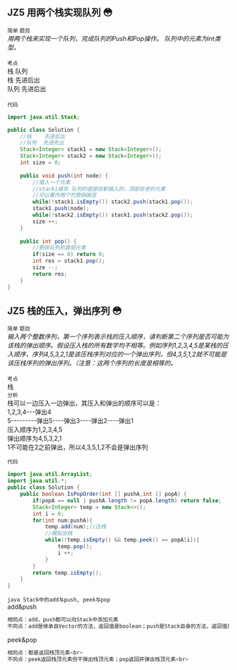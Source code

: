 ## JZ5  用两个栈实现队列 :flushed:
`简单` `题目`<br>
*用两个栈来实现一个队列，完成队列的Push和Pop操作。 队列中的元素为int类型。*<br>
<br>
`考点`<br>
栈 队列<br>
栈 先进后出<br>
队列 先进后出<br>
<br>
`代码`<br>
```java
import java.util.Stack;

public class Solution {
    //栈    先进后出
    //队列  先进先出
    Stack<Integer> stack1 = new Stack<Integer>();
    Stack<Integer> stack2 = new Stack<Integer>();
    int size = 0;
    
    public void push(int node) {
        //插入一个元素
        //stack1保存 队列的底部存新插入的，顶部存老的元素
        //可以看作两个竹筒倒豌豆
        while(!stack1.isEmpty()) stack2.push(stack1.pop());
        stack1.push(node);
        while(!stack2.isEmpty()) stack1.push(stack2.pop());
        size ++;
    }
    
    public int pop() {
        //删除队列的首部元素
        if(size == 0) return 0;
        int res = stack1.pop();
        size --;
        return res;
    }
}
```
## JZ5  栈的压入，弹出序列 :flushed:
`简单` `题目`<br>
*输入两个整数序列，第一个序列表示栈的压入顺序，请判断第二个序列是否可能为该栈的弹出顺序。假设压入栈的所有数字均不相等。例如序列1,2,3,4,5是某栈的压入顺序，序列4,5,3,2,1是该压栈序列对应的一个弹出序列，但4,3,5,1,2就不可能是该压栈序列的弹出序列。（注意：这两个序列的长度是相等的。*<br>
<br>
`考点`<br>
栈<br>
`分析`<br>
栈可以一边压入一边弹出，其压入和弹出的顺序可以是：<br>
1,2,3,4---弹出4<br>
5---------弹出5----弹出3----弹出2----弹出1<br>
压入顺序为1,2,3,4,5<br>
弹出顺序为4,5,3,2,1<br>
1不可能在2之前弹出，所以4,3,5,1,2不会是弹出序列

`代码`<br>
```java
import java.util.ArrayList;
import java.util.*;
public class Solution {
    public boolean IsPopOrder(int [] pushA,int [] popA) {
        if(popA == null | pushA.length != popA.length) return false;
        Stack<Integer> temp = new Stack<>();
        int i = 0;
        for(int num:pushA){
            temp.add(num);//压栈
            //模拟出栈
            while(!temp.isEmpty() && temp.peek() == popA[i]){
                temp.pop();
                i ++;
            }
        }
        return temp.isEmpty();
    }
}
```
`java Stack中的add与push, peek与pop`<br>
add&push<br>
```java
相同点：add，push都可以向Stack中添加元素
不同点：add是继承自Vector的方法，返回值是boolean；push是Stack自身的方法，返回值类型是参数类型
```
peek&pop<br>
```java
相同点：都是返回栈顶元素<br>
不同点：peek返回栈顶元素但不弹出栈顶元素；pop返回并弹出栈顶元素<br>
```

